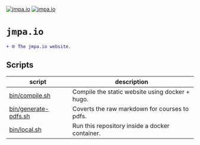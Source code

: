 <!-- markdownlint-disable MD041 MD010 -->
[![jmpa.io](https://github.com/jmpa-io/jmpa.io/actions/workflows/cicd.yml/badge.svg)](https://github.com/jmpa-io/jmpa.io/actions/workflows/cicd.yml)
[![jmpa.io](https://github.com/jmpa-io/jmpa.io/actions/workflows/README.yml/badge.svg)](https://github.com/jmpa-io/jmpa.io/actions/workflows/README.yml)

# `jmpa.io`

```diff
+ 🌐 The jmpa.io website.
```

## Scripts

script|description
---|---
[bin/compile.sh](bin/compile.sh) | Compile the static website using docker + hugo.
[bin/generate-pdfs.sh](bin/generate-pdfs.sh) | Coverts the raw markdown for courses to pdfs.
[bin/local.sh](bin/local.sh) | Run this repository inside a docker container.


